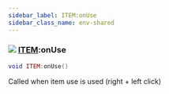 ```yaml
---
sidebar_label: ITEM:onUse
sidebar_class_name: env-shared
---
```


### ![](/img/wiki/shared.png) [ITEM](../item/README.md):onUse

```lua
void ITEM:onUse()
```

Called when item use is used (right + left click)<br/>
